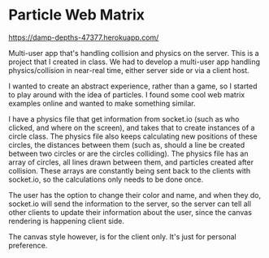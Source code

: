 # Particle Web Matrix

https://damp-depths-47377.herokuapp.com/

Multi-user app that's handling collision and physics on the server.
This is a project that I created in class. We had to develop a multi-user app handling physics/collision in near-real time, either server side or via a client host.

I wanted to create an abstract experience, rather than a game, so I started to play around with the idea of particles. I found some cool web matrix examples online and wanted to make something similar.

I have a physics file that get information from socket.io (such as who clicked, and where on the screen), and takes that to create instances of a circle class. The physics file also keeps calculating new positions of these circles, the distances between them (such as, should a line be created between two circles or are the circles colliding). The physics file has an array of circles, all lines drawn between them, and particles created after collision. These arrays are constantly being sent back to the clients with socket.io, so the calculations only needs to be done once.

The user has the option to change their color and name, and when they do, socket.io will send the information to the server, so the server can tell all other clients to update their information about the user, since the canvas rendering is happening client side.

The canvas style however, is for the client only. It's just for personal preference.
